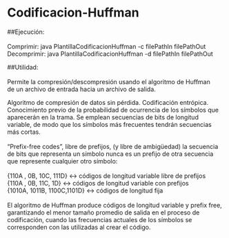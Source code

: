 # Codificacion-Huffman
 ##Ejecución: <br /> <br />
            Comprimir:    java PlantillaCodificacionHuffman -c filePathIn filePathOut  <br />
            Decomprimir:  java PlantillaCodificacionHuffman -d filePathIn filePathOut  <br />
  
 ##Utilidad:  <br /> <br /> 
 Permite la compresión/descompresión usando el algoritmo de Huffman <br />
 de un archivo de entrada hacia un archivo de salida. 

Algoritmo de compresión de datos sin pérdida.
Codificación entrópica. Conocimiento previo de la probabilidad
de ocurrencia de los símbolos que aparecerán en la trama. Se 
emplean secuencias de bits de longitud variable, de modo que 
los símbolos más frecuentes tendrán secuencias más cortas.<br /><br />
“Prefix-free codes”, libre de prefijos, (y libre de ambigüedad) la 
secuencia de bits que representa un símbolo nunca es un prefijo 
de otra secuencia que represente cualquier otro símbolo: <br /> <br />
{110A , 0B, 10C, 111D} <-> códigos de longitud variable libre de prefijos <br />
{110A , 0B, 11C, 1D} <-> códigos de longitud variable con prefijos <br />
{1010A, 1011B, 1100C,1101D} <-> códigos de longitud fija <br /> <br />
El algoritmo de Huffman produce códigos de longitud variable y 
prefix free, garantizando el menor tamaño promedio de salida 
en el proceso de codificación, cuando las frecuencias actuales de 
los símbolos se corresponden con las utilizadas al crear el código. 
